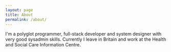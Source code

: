 ```yaml
---
layout: page
title: About
permalink: /about/
---
```


I'm a polyglot programmer, full-stack developer and system designer with very good sysadmin skills. Currently I leave in Britain and work at the Health and Social Care Information Centre.

